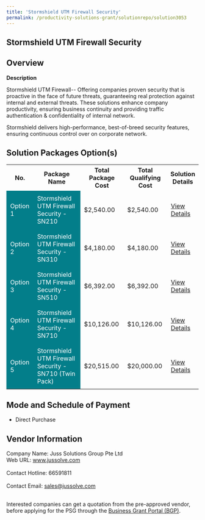 ```yaml
---
title: 'Stormshield UTM Firewall Security'
permalink: /productivity-solutions-grant/solutionrepo/solution3053
---
```


## Stormshield UTM Firewall Security

## Overview

**Description**

Stormshield UTM Firewall-- Offering companies proven security that is proactive in the face of future threats, guaranteeing real protection against internal and external threats. These solutions enhance company productivity, ensuring business continuity and providing traffic authentication & confidentiality of internal network. 

Stormshield delivers high-performance, best-of-breed security features, ensuring continuous control over on corporate network.

## Solution Packages Option(s)

<table>
<tr>
<th><b>No.</b></th>
<th><b>Package Name</b></th>
<th><b>Total Package Cost</b></th>
<th><b>Total Qualifying Cost</b></th>
<th><b>Solution Details</b></th>
</tr>
<tr>
<td style='padding: 10px; background-color: #037E8A; color: #FFFFFF;'>Option 1</td>
<td style='padding: 10px; background-color: #037E8A; color: #FFFFFF;'>Stormshield UTM Firewall Security - SN210</td>
<td style='padding: 10px;'>$2,540.00</td>
<td style='padding: 10px;'>$2,540.00</td>
<td style='padding: 10px;'><a href='/images/psg/Desensitised_Juss_Annex_3_Part_1_30_June_2022.pdf' target='_blank'>View Details</a></td>
</tr>
<tr>
<td style='padding: 10px; background-color: #037E8A; color: #FFFFFF;'>Option 2</td>
<td style='padding: 10px; background-color: #037E8A; color: #FFFFFF;'>Stormshield UTM Firewall Security - SN310</td>
<td style='padding: 10px;'>$4,180.00</td>
<td style='padding: 10px;'>$4,180.00</td>
<td style='padding: 10px;'><a href='/images/psg/Juss_Desensitised_Annex_3_Part_2.pdf' target='_blank'>View Details</a></td>
</tr>
<tr>
<td style='padding: 10px; background-color: #037E8A; color: #FFFFFF;'>Option 3</td>
<td style='padding: 10px; background-color: #037E8A; color: #FFFFFF;'>Stormshield UTM Firewall Security - SN510</td>
<td style='padding: 10px;'>$6,392.00</td>
<td style='padding: 10px;'>$6,392.00</td>
<td style='padding: 10px;'><a href='/images/psg/Juss_Desensitised_Annex_3_Part_3.pdf' target='_blank'>View Details</a></td>
</tr>
<tr>
<td style='padding: 10px; background-color: #037E8A; color: #FFFFFF;'>Option 4</td>
<td style='padding: 10px; background-color: #037E8A; color: #FFFFFF;'>Stormshield UTM Firewall Security - SN710</td>
<td style='padding: 10px;'>$10,126.00</td>
<td style='padding: 10px;'>$10,126.00</td>
<td style='padding: 10px;'><a href='/images/psg/Juss_Desensitised_Annex_3_Part_4.pdf' target='_blank'>View Details</a></td>
</tr>
<tr>
<td style='padding: 10px; background-color: #037E8A; color: #FFFFFF;'>Option 5</td>
<td style='padding: 10px; background-color: #037E8A; color: #FFFFFF;'>Stormshield UTM Firewall Security - SN710 (Twin Pack)</td>
<td style='padding: 10px;'>$20,515.00</td>
<td style='padding: 10px;'>$20,000.00</td>
<td style='padding: 10px;'><a href='/images/psg/Juss_Desensitised_Annex_3_Part_5.pdf' target='_blank'>View Details</a></td>
</tr>
</table>

## Mode and Schedule of Payment

 - Direct Purchase

## Vendor Information

 Company Name: Juss Solutions Group Pte Ltd<br>Web URL: www.jussolve.com <br><br>Contact Hotline: 66591811 <br><br>Contact Email: sales@jussolve.com <br><br>

Interested companies can get a quotation from the pre-approved vendor, before applying for the PSG through the <a href='https://www.businessgrants.gov.sg/' target='_blank' rel='noopener'>Business Grant Portal (BGP)</a>.

<script src="/jquery/resize-tables.js"></script>
